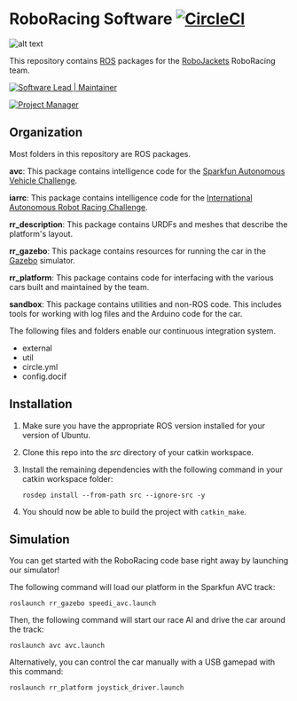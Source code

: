 # RoboRacing Software [![CircleCI](https://circleci.com/gh/RoboJackets/roboracing-software.svg?style=svg)](https://circleci.com/gh/RoboJackets/roboracing-software)

![alt text](https://raw.githubusercontent.com/wiki/RoboJackets/roboracing-software/images/RaceCar.JPG "Picture of first RoboRacing car.")

This repository contains [ROS](http://ros.org) packages for the [RoboJackets](http://robojackets.org) RoboRacing team.

[![Software Lead | Maintainer](https://img.shields.io/badge/Software%20Lead%20%7C%20Maintainer-Matthew%20Barulic-blue.svg)](https://github.com/barulicm)

[![Project Manager](https://img.shields.io/badge/Project%20Manager-Ransomed%20Adebayo-blue.svg)](https://github.com/radebayo)

## Organization

Most folders in this repository are ROS packages.

**avc**: This package contains intelligence code for the [Sparkfun Autonomous Vehicle Challenge](http://avc.sparkfun.com).

**iarrc**: This package contains intelligence code for the [International Autonomous Robot Racing Challenge](http://robotracing.wordpress.com).

**rr_description**: This package contains URDFs and meshes that describe the platform's layout.

**rr_gazebo**: This package contains resources for running the car in the [Gazebo](http://gazebosim.org) simulator.

**rr_platform**: This package contains code for interfacing with the various cars built and maintained by the team.

**sandbox**: This package contains utilities and non-ROS code. This includes tools for working with log files and the Arduino code for the car.

The following files and folders enable our continuous integration system.

* external
* util
* circle.yml
* config.docif

## Installation

1. Make sure you have the appropriate ROS version installed for your version of Ubuntu.

2. Clone this repo into the _src_ directory of your catkin workspace.

3. Install the remaining dependencies with the following command in your catkin workspace folder:

   ```
   rosdep install --from-path src --ignore-src -y
   ```
    
4. You should now be able to build the project with `catkin_make`.

## Simulation

You can get started with the RoboRacing code base right away by launching our simulator!

The following command will load our platform in the Sparkfun AVC track:
```
roslaunch rr_gazebo speedi_avc.launch
```
Then, the following command will start our race AI and drive the car around the track:
```
roslaunch avc avc.launch
```
Alternatively, you can control the car manually with a USB gamepad with this command:
```
roslaunch rr_platform joystick_driver.launch
```
